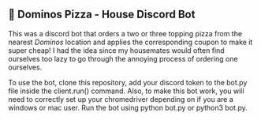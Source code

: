 ## 🍕 Dominos Pizza - House Discord Bot 
This was a discord bot that orders a two or three topping pizza from the nearest *Dominos* location and applies the corresponding coupon to make it super cheap! I had the idea since my housemates would often find ourselves too lazy to go through the annoying process of ordering one ourselves. 

To use the bot, clone this repository, add your discord token to the bot.py file inside the client.run() command. Also, to make this bot work, you will need to correctly set up your chromedriver depending on if you are a windows or mac user. Run the bot using python bot.py or python3 bot.py. 

